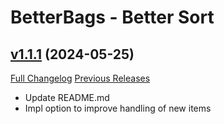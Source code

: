 # BetterBags - Better Sort

## [v1.1.1](https://github.com/Krealle/BetterBags_BetterSort/tree/v1.1.1) (2024-05-25)
[Full Changelog](https://github.com/Krealle/BetterBags_BetterSort/compare/v1.1...v1.1.1) [Previous Releases](https://github.com/Krealle/BetterBags_BetterSort/releases)

- Update README.md  
- Impl option to improve handling of new items  
